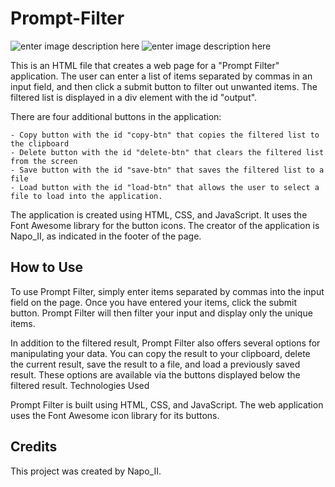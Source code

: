 
# Prompt-Filter
![enter image description here](https://i.imgur.com/lrptai9.gif)
![enter image description here](https://i.imgur.com/86RKSOX.gif)

This is an HTML file that creates a web page for a "Prompt Filter" application. The user can enter a list of items separated by commas in an input field, and then click a submit button to filter out unwanted items. The filtered list is displayed in a div element with the id "output".

There are four additional buttons in the application:

    - Copy button with the id "copy-btn" that copies the filtered list to the clipboard
    - Delete button with the id "delete-btn" that clears the filtered list from the screen
    - Save button with the id "save-btn" that saves the filtered list to a file
    - Load button with the id "load-btn" that allows the user to select a file to load into the application.

The application is created using HTML, CSS, and JavaScript. It uses the Font Awesome library for the button icons. The creator of the application is Napo_II, as indicated in the footer of the page.

## How to Use

To use Prompt Filter, simply enter items separated by commas into the input field on the page. Once you have entered your items, click the submit button. Prompt Filter will then filter your input and display only the unique items.

In addition to the filtered result, Prompt Filter also offers several options for manipulating your data. You can copy the result to your clipboard, delete the current result, save the result to a file, and load a previously saved result. These options are available via the buttons displayed below the filtered result.
Technologies Used

Prompt Filter is built using HTML, CSS, and JavaScript. The web application uses the Font Awesome icon library for its buttons.
## Credits

This project was created by Napo_II.
